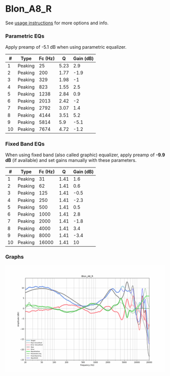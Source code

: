 # Blon_A8_R
See [usage instructions](https://github.com/jaakkopasanen/AutoEq#usage) for more options and info.

### Parametric EQs
Apply preamp of -5.1 dB when using parametric equalizer.

|   # | Type    |   Fc (Hz) |    Q |   Gain (dB) |
|-----|---------|-----------|------|-------------|
|   1 | Peaking |        25 | 5.23 |         2.9 |
|   2 | Peaking |       200 | 1.77 |        -1.9 |
|   3 | Peaking |       329 | 1.98 |        -1   |
|   4 | Peaking |       823 | 1.55 |         2.5 |
|   5 | Peaking |      1238 | 2.84 |         0.9 |
|   6 | Peaking |      2013 | 2.42 |        -2   |
|   7 | Peaking |      2792 | 3.07 |         1.4 |
|   8 | Peaking |      4144 | 3.51 |         5.2 |
|   9 | Peaking |      5814 | 5.9  |        -5.1 |
|  10 | Peaking |      7674 | 4.72 |        -1.2 |

### Fixed Band EQs
When using fixed band (also called graphic) equalizer, apply preamp of **-9.9 dB** (if available) and set gains manually with these parameters.

|   # | Type    |   Fc (Hz) |    Q |   Gain (dB) |
|-----|---------|-----------|------|-------------|
|   1 | Peaking |        31 | 1.41 |         1.6 |
|   2 | Peaking |        62 | 1.41 |         0.6 |
|   3 | Peaking |       125 | 1.41 |        -0.5 |
|   4 | Peaking |       250 | 1.41 |        -2.3 |
|   5 | Peaking |       500 | 1.41 |         0.5 |
|   6 | Peaking |      1000 | 1.41 |         2.8 |
|   7 | Peaking |      2000 | 1.41 |        -1.8 |
|   8 | Peaking |      4000 | 1.41 |         3.4 |
|   9 | Peaking |      8000 | 1.41 |        -3.4 |
|  10 | Peaking |     16000 | 1.41 |        10   |

### Graphs
![](./Blon_A8_R.png)
